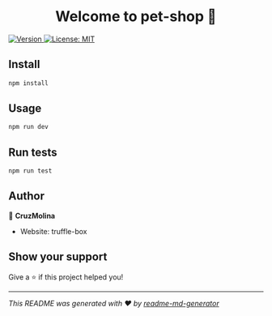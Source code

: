 <h1 align="center">Welcome to pet-shop 👋</h1>
<p>
  <a href="https://www.npmjs.com/package/pet-shop" target="_blank">
    <img alt="Version" src="https://img.shields.io/npm/v/pet-shop.svg">
  </a>
  <a href="#" target="_blank">
    <img alt="License: MIT" src="https://img.shields.io/badge/License-MIT-yellow.svg" />
  </a>
</p>

## Install

```sh
npm install
```

## Usage

```sh
npm run dev
```

## Run tests

```sh
npm run test
```

## Author

👤 **CruzMolina**

* Website: truffle-box

## Show your support

Give a ⭐️ if this project helped you!

***
_This README was generated with ❤️ by [readme-md-generator](https://github.com/kefranabg/readme-md-generator)_